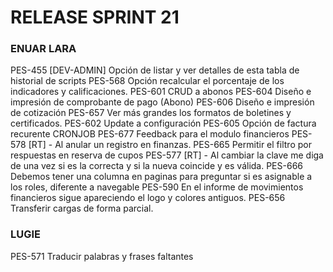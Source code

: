 # RELEASE SPRINT 21
### ENUAR LARA
PES-455 [DEV-ADMIN] Opción de listar y ver detalles de esta tabla de historial de scripts
PES-568 Opción recalcular el porcentaje de los indicadores y calificaciones.
PES-601 CRUD a abonos
PES-604 Diseño e impresión de comprobante de pago (Abono)
PES-606 Diseño e impresión de cotización
PES-657 Ver más grandes los formatos de boletines y certificados.
PES-602 Update a configuración
PES-605 Opción de factura recurente CRONJOB
PES-677 Feedback para el modulo financieros
PES-578 [RT] - Al anular un registro en finanzas.
PES-665 Permitir el filtro por respuestas en reserva de cupos
PES-577 [RT] - Al cambiar la clave me diga de una vez si es la correcta y si la nueva coincide y es válida.
PES-666 Debemos tener una columna en paginas para preguntar si es asignable a los roles, diferente a navegable
PES-590 En el informe de movimientos financieros sigue apareciendo el logo y colores antiguos.
PES-656 Transferir cargas de forma parcial.

### LUGIE
PES-571 Traducir palabras y frases faltantes

